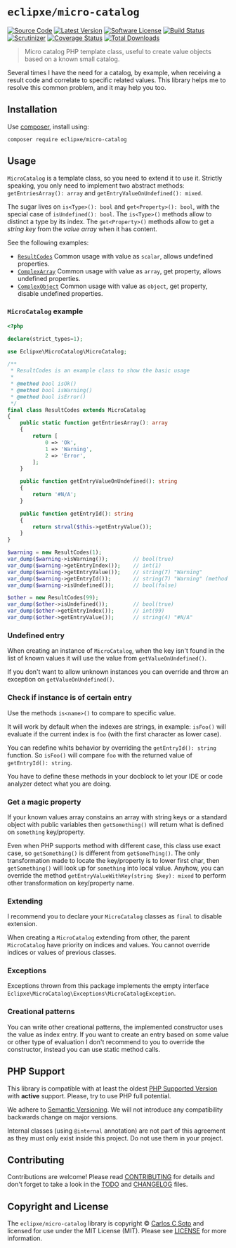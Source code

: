 # `eclipxe/micro-catalog`

[![Source Code][badge-source]][source]
[![Latest Version][badge-release]][release]
[![Software License][badge-license]][license]
[![Build Status][badge-build]][build]
[![Scrutinizer][badge-quality]][quality]
[![Coverage Status][badge-coverage]][coverage]
[![Total Downloads][badge-downloads]][downloads]

> Micro catalog PHP template class, useful to create value objects based on a known small catalog.

Several times I have the need for a catalog, by example, when receiving a result code and correlate to
specific related values. This library helps me to resolve this common problem, and it may help you too.

## Installation

Use [composer](https://getcomposer.org/), install using:

```shell
composer require eclipxe/micro-catalog
```

## Usage

`MicroCatalog` is a template class, so you need to extend it to use it. Strictly speaking, you only
need to implement two abstract methods: `getEntriesArray(): array` and  `getEntryValueOnUndefined(): mixed`.

The sugar lives on `is<Type>(): bool` and `get<Property>(): bool`, with the special case of `isUndefined(): bool`.
The `is<Type>()` methods allow to distinct a type by its index.
The `get<Property>()` methods allow to get a *string key* from the *value array* when it has content.

See the following examples:

- [`ResultCodes`](https://github.com/eclipxe13/micro-catalog/blob/main/tests/Fixtures/ResultCodes.php)
  Common usage with value as `scalar`, allows undefined properties.
- [`ComplexArray`](https://github.com/eclipxe13/micro-catalog/blob/main/tests/Fixtures/ComplexArray.php)
  Common usage with value as `array`, get property, allows undefined properties.
- [`ComplexObject`](https://github.com/eclipxe13/micro-catalog/blob/main/tests/Fixtures/ComplexObject.php)
  Common usage with value as `object`, get property, disable undefined properties.

### `MicroCatalog` example

```php
<?php

declare(strict_types=1);

use Eclipxe\MicroCatalog\MicroCatalog;

/**
 * ResultCodes is an example class to show the basic usage
 *
 * @method bool isOk()
 * @method bool isWarning()
 * @method bool isError()
 */
final class ResultCodes extends MicroCatalog
{
    public static function getEntriesArray(): array
    {
        return [
            0 => 'Ok',
            1 => 'Warning',
            2 => 'Error',
        ];
    }

    public function getEntryValueOnUndefined(): string
    {
        return '#N/A';
    }

    public function getEntryId(): string
    {
        return strval($this->getEntryValue());
    }
}

$warning = new ResultCodes(1);
var_dump($warning->isWarning());        // bool(true)
var_dump($warning->getEntryIndex());    // int(1)
var_dump($warning->getEntryValue());    // string(7) "Warning"
var_dump($warning->getEntryId());       // string(7) "Warning" (method was overriden)
var_dump($warning->isUndefined());      // bool(false)

$other = new ResultCodes(99);
var_dump($other->isUndefined());        // bool(true)
var_dump($other->getEntryIndex());      // int(99)
var_dump($other->getEntryValue());      // string(4) "#N/A"
```

### Undefined entry

When creating an instance of `MicroCatalog`, when the key isn't found in the list of known values
it will use the value from `getValueOnUndefined()`.

If you don't want to allow unknown instances you can override and throw an exception on `getValueOnUndefined()`.

### Check if instance is of certain entry

Use the methods `is<name>()` to compare to specific value.

It will work by default when the indexes are strings, in example: `isFoo()`
will evaluate if the current index is `foo` (with the first character as lower case).

You can redefine whits behavior by overriding the `getEntryId(): string` function. So `isFoo()` will compare
`foo` with the returned value of `getEntryId(): string`.

You have to define these methods in your docblock to let your IDE or code analyzer detect what you are doing.

### Get a magic property

If your known values array constains an array with string keys or a standard object with public variables then
`getSomething()` will return what is defined on `something` key/property.

Even when PHP supports method with different case, this class use exact case, so `getSomething()` is different
from `getSomeThing()`. The only transformation made to locate the key/property is to lower first char, then
`getSomething()` will look up for `something` into local value. Anyhow, you can override the method
`getEntryValueWithKey(string $key): mixed` to perform other transformation on key/property name.

### Extending

I recommend you to declare your `MicroCatalog` classes as `final` to disable extension.

When creating a `MicroCatalog` extending from other, the parent `MicroCatalog` have priority on indices and values.
You cannot override indices or values of previous classes.

### Exceptions

Exceptions thrown from this package implements the empty interface `Eclipxe\MicroCatalog\Exceptions\MicroCatalogException`.

### Creational patterns

You can write other creational patterns, the implemented constructor uses the value as index entry. If you want
to create an entry based on some value or other type of evaluation I don't recommend to you to override the
constructor, instead you can use static method calls.

## PHP Support

This library is compatible with at least the oldest [PHP Supported Version](http://php.net/supported-versions.php)
with **active** support. Please, try to use PHP full potential.

We adhere to [Semantic Versioning](https://semver.org/).
We will not introduce any compatibility backwards change on major versions.

Internal classes (using `@internal` annotation) are not part of this agreement
as they must only exist inside this project. Do not use them in your project.

## Contributing

Contributions are welcome! Please read [CONTRIBUTING][] for details
and don't forget to take a look in the [TODO][] and [CHANGELOG][] files.

## Copyright and License

The `eclipxe/micro-catalog` library is copyright © [Carlos C Soto](http://eclipxe.com.mx/)
and licensed for use under the MIT License (MIT). Please see [LICENSE][] for more information.

[contributing]: https://github.com/eclipxe13/micro-catalog/blob/main/CONTRIBUTING.md
[changelog]: https://github.com/eclipxe13/micro-catalog/blob/main/docs/CHANGELOG.md
[todo]: https://github.com/eclipxe13/micro-catalog/blob/main/docs/TODO.md

[source]: https://github.com/eclipxe13/micro-catalog
[release]: https://github.com/eclipxe13/micro-catalog/releases
[license]: https://github.com/eclipxe13/micro-catalog/blob/main/LICENSE
[build]: https://github.com/eclipxe13/micro-catalog/actions/workflows/build.yml?query=branch:main
[quality]: https://scrutinizer-ci.com/g/eclipxe13/micro-catalog/
[coverage]: https://scrutinizer-ci.com/g/eclipxe13/micro-catalog/code-structure/main/code-coverage
[downloads]: https://packagist.org/packages/eclipxe/micro-catalog

[badge-source]: https://img.shields.io/badge/source-eclipxe/micro--catalog-blue?style=flat-square
[badge-release]: https://img.shields.io/github/release/eclipxe13/micro-catalog?style=flat-square
[badge-license]: https://img.shields.io/github/license/eclipxe13/micro-catalog?style=flat-square
[badge-build]: https://img.shields.io/github/workflow/status/eclipxe13/micro-catalog/build/main?style=flat-square
[badge-quality]: https://img.shields.io/scrutinizer/g/eclipxe13/micro-catalog/main?style=flat-square
[badge-coverage]: https://img.shields.io/scrutinizer/coverage/g/eclipxe13/micro-catalog/main?style=flat-square
[badge-downloads]: https://img.shields.io/packagist/dt/eclipxe/micro-catalog?style=flat-square
